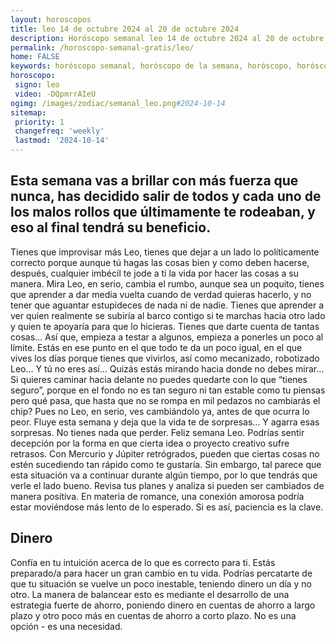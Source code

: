 ```yaml
---
layout: horoscopos
title: leo 14 de octubre 2024 al 20 de octubre 2024 
description: Horóscopo semanal leo 14 de octubre 2024 al 20 de octubre 2024. Esta semana vas a brillar con más fuerza que nunca, has decidido salir de todos y cada uno de los malos rollos que últimamente te rodeaban, y eso al final tendrá su beneficio.
permalink: /horoscopo-semanal-gratis/leo/
home: FALSE
keywords: horóscopo semanal, horóscopo de la semana, horóscopo, horóscopo gratis,horóscopos, horóscopo esperanza gracia, horoscopos leo la semana, horóscopos gratis, Tarot, Astrologia, Zodíaco, leo, horoscopo gratis, semanal
horoscopo:
 signo: leo
 video: -DQpmrrAIeU
ogimg: /images/zodiac/semanal_leo.png#2024-10-14
sitemap:
 priority: 1
 changefreq: 'weekly'
 lastmod: '2024-10-14'
---
```




## Esta semana vas a brillar con más fuerza que nunca, has decidido salir de todos y cada uno de los malos rollos que últimamente te rodeaban, y eso al final tendrá su beneficio.

Tienes que improvisar más Leo, tienes que dejar a un lado lo políticamente correcto porque aunque tú hagas las cosas bien y como deben hacerse, después, cualquier imbécil te jode a ti la vida por hacer las cosas a su manera. Mira Leo, en serio, cambia el rumbo, aunque sea un poquito, tienes que aprender a dar media vuelta cuando de verdad quieras hacerlo, y no tener que aguantar estupideces de nada ni de nadie. Tienes que aprender a ver quien realmente se subiría al barco contigo si te marchas hacia otro lado y quien te apoyaría para que lo hicieras. Tienes que darte cuenta de tantas cosas… Así que, empieza a testar a algunos, empieza a ponerles un poco al límite. Estás en ese punto en el que todo te da un poco igual, en el que vives los días porque tienes que vivirlos, así como mecanizado, robotizado Leo… Y tú no eres así… Quizás estás mirando hacia donde no debes mirar… Si quieres caminar hacia delante no puedes quedarte con lo que “tienes seguro”, porque en el fondo no es tan seguro ni tan estable como tu piensas pero qué pasa, que hasta que no se rompa en mil pedazos no cambiarás el chip? Pues no Leo, en serio, ves cambiándolo ya, antes de que ocurra lo peor. Fluye esta semana y deja que la vida te de sorpresas… Y agarra esas sorpresas. No tienes nada que perder. Feliz semana Leo.
Podrías sentir decepción por la forma en que cierta idea o proyecto creativo sufre retrasos. Con Mercurio y Júpiter retrógrados, pueden que ciertas cosas no estén sucediendo tan rápido como te gustaría. Sin embargo, tal parece que esta situación va a continuar durante algún tiempo, por lo que tendrás que verle el lado bueno. Revisa tus planes y analiza si pueden ser cambiados de manera positiva. En materia de romance, una conexión amorosa podría estar moviéndose más lento de lo esperado. Si es así, paciencia es la clave.

## Dinero

Confía en tu intuición acerca de lo que es correcto para ti. Estás preparado/a para hacer un gran cambio en tu vida. Podrías percatarte de que tu situación se vuelve un poco inestable, teniendo dinero un día y no otro. La manera de balancear esto es mediante el desarrollo de una estrategia fuerte de ahorro, poniendo dinero en cuentas de ahorro a largo plazo y otro poco más en cuentas de ahorro a corto plazo. No es una opción - es una necesidad.